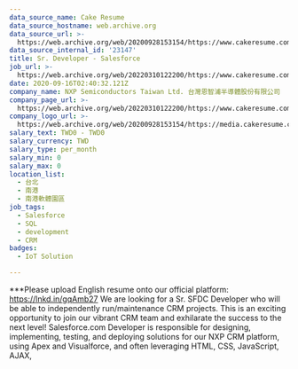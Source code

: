 ```yaml
---
data_source_name: Cake Resume
data_source_hostname: web.archive.org
data_source_url: >-
  https://web.archive.org/web/20200928153154/https://www.cakeresume.com/jobs?q=Semiconductor&page=1&refinementList%5Border%5D=
data_source_internal_id: '23147'
title: Sr. Developer - Salesforce
job_url: >-
  https://web.archive.org/web/20220310122200/https://www.cakeresume.com/companies/nxp-semiconductors-taiwan-ltd/jobs/sr-developer-salesforce
date: 2020-09-16T02:40:32.121Z
company_name: NXP Semiconductors Taiwan Ltd. 台灣恩智浦半導體股份有限公司
company_page_url: >-
  https://web.archive.org/web/20220310122200/https://www.cakeresume.com/companies/nxp-semiconductors-taiwan-ltd
company_logo_url: >-
  https://web.archive.org/web/20200928153154/https://media.cakeresume.com/image/upload/s--UnOv8H2t--/c_pad,fl_png8,h_200,w_200/v1599814341/dkdmmr85k3jtx8zsiw80.png
salary_text: TWD0 - TWD0
salary_currency: TWD
salary_type: per_month
salary_min: 0
salary_max: 0
location_list:
  - 台北
  - 南港
  - 南港軟體園區
job_tags:
  - Salesforce
  - SQL
  - development
  - CRM
badges:
  - IoT Solution

---
```


***Please upload English resume onto our official platform: https://lnkd.in/gqAmb27 We are looking for a Sr. SFDC Developer who will be able to independently run/maintenance CRM projects. This is an exciting opportunity to join our vibrant CRM team and exhilarate the success to the next level! Salesforce.com Developer is responsible for designing, implementing, testing, and deploying solutions for our NXP CRM platform, using Apex and Visualforce, and often leveraging HTML, CSS, JavaScript, AJAX,